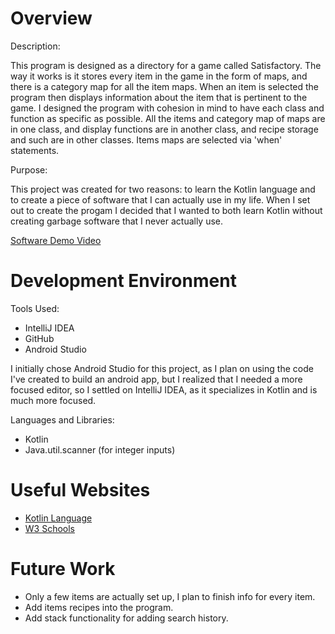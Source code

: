 # Overview

Description:

This program is designed as a directory for a game called Satisfactory. The way it works is it stores every item in the game in the form of maps, and there is a category map for all the item maps. When an item is selected the program then displays information about the item that is pertinent to the game. I designed the program with cohesion in mind to have each class and function as specific as possible. All the items and category map of maps are in one class, and display functions are in another class, and recipe storage and such are in other classes. Items maps are selected via 'when' statements.

Purpose:

This project was created for two reasons: to learn the Kotlin language and to create a piece of software that I can actually use in my life. When I set out to create the progam I decided that I wanted to both learn Kotlin without creating garbage software that I never actually use.

[Software Demo Video](https://youtu.be/jEgTO-XldNw)

# Development Environment

Tools Used:

* IntelliJ IDEA
* GitHub
* Android Studio

I initially chose Android Studio for this project, as I plan on using the code I've created to build an android app, but I realized that I needed a more focused editor, so I settled on IntelliJ IDEA, as it specializes in Kotlin and is much more focused.

Languages and Libraries:

* Kotlin
* Java.util.scanner (for integer inputs)

# Useful Websites

* [Kotlin Language](https://kotlinlang.org/)
* [W3 Schools](https://www.w3schools.com/)

# Future Work

* Only a few items are actually set up, I plan to finish info for every item.
* Add items recipes into the program.
* Add stack functionality for adding search history.

